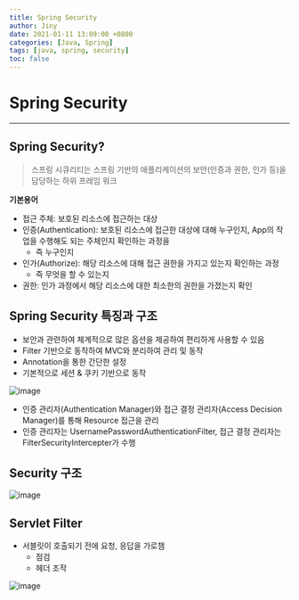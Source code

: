 ```yaml
---
title: Spring Security
author: Jiny
date: 2021-01-11 13:09:00 +0800
categories: [Java, Spring]
tags: [java, spring, security]
toc: false
---
```


# Spring Security
___

## Spring Security?

> 스프링 시큐리티는 스프링 기반의 애플리케이션의 보안(인증과 권한, 인가 등)을 담당하는 하위 프레임 워크

**기본용어**

- 접근 주체: 보호된 리소스에 접근하는 대상
- 인증(Authentication): 보호된 리소스에 접근한 대상에 대해 누구인지, App의 작업을 수행해도 되는 주체인지 확인하는 과정을
    - 즉 누구인지
- 인가(Authorize): 해당 리소스에 대해 접근 권한을 가지고 있는지 확인하는 과정
    - 즉 무엇을 할 수 있는지
- 권한: 인가 과정에서 해당 리소스에 대한 최소한의 권한을 가졌는지 확인


## Spring Security 특징과 구조

- 보안과 관련하여 체계적으로 많은 옵션을 제공하여 편리하게 사용할 수 있음
- Filter 기반으로 동작하여 MVC와 분리하여 관리 및 동작
- Annotation을 통한 간단한 설정
- 기본적으로 세션 & 쿠키 기반으로 동작

![image](https://img1.daumcdn.net/thumb/R1280x0/?scode=mtistory2&fname=https%3A%2F%2Fblog.kakaocdn.net%2Fdn%2FRdJGx%2FbtqD9Ouzlub%2F5At2yq9zCxACpguIwWKHE1%2Fimg.png)

- 인증 관리자(Authentication Manager)와 접근 결정 관리자(Access Decision Manager)를 통해 Resource 접근을 관리
- 인증 관리자는 UsernamePasswordAuthenticationFilter, 접근 결정 관리자는 FilterSecurityIntercepter가 수행

## Security 구조

![image](https://user-images.githubusercontent.com/22395934/68668144-de371900-058a-11ea-913a-cd912f5ab9df.png)

## Servlet Filter

- 서블릿이 호출되기 전에 요청, 응답을 가로챔
    - 점검
    - 헤더 조작

![image](https://media.vlpt.us/images/sa833591/post/7cf6afac-cc25-4de1-ad33-6fc2175d7e50/SecurityFilterChain.JPG)